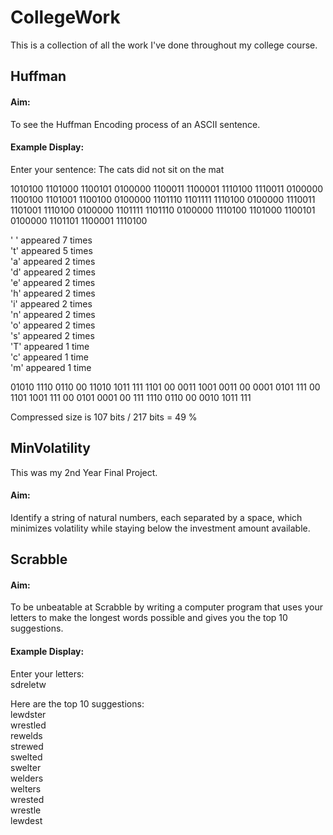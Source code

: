 # CollegeWork
This is a collection of all the work I've done throughout my college course.

## Huffman
#### Aim:
To see the Huffman Encoding process of an ASCII sentence.
#### Example Display:
Enter your sentence: The cats did not sit on the mat

1010100 1101000 1100101 0100000 1100011 1100001 1110100 1110011 0100000 1100100 1101001 1100100 0100000 1101110 1101111 1110100 0100000 1110011 1101001 1110100 0100000 1101111 1101110 0100000 1110100 1101000 1100101 0100000 1101101 1100001 1110100

' ' appeared 7 times  
't' appeared 5 times  
'a' appeared 2 times  
'd' appeared 2 times  
'e' appeared 2 times  
'h' appeared 2 times  
'i' appeared 2 times  
'n' appeared 2 times  
'o' appeared 2 times  
's' appeared 2 times  
'T' appeared 1 time  
'c' appeared 1 time  
'm' appeared 1 time  

01010 1110 0110 00 11010 1011 111 1101 00 0011 1001 0011 00 0001 0101 111 00 1101 1001 111 00 0101 0001 00 111 1110 0110 00 0010 1011 111 

Compressed size is 107 bits / 217 bits = 49 %

## MinVolatility
This was my 2nd Year Final Project.
#### Aim:
Identify a string of natural numbers, each separated by a space, which minimizes volatility while staying below the investment amount available. 

## Scrabble
#### Aim:
To be unbeatable at Scrabble by writing a computer program that uses your letters to make the longest words possible and gives you the top 10 suggestions.
#### Example Display:
Enter your letters:  
sdreletw

Here are the top 10 suggestions:  
lewdster  
wrestled  
rewelds  
strewed  
swelted  
swelter  
welders  
welters  
wrested  
wrestle  
lewdest  